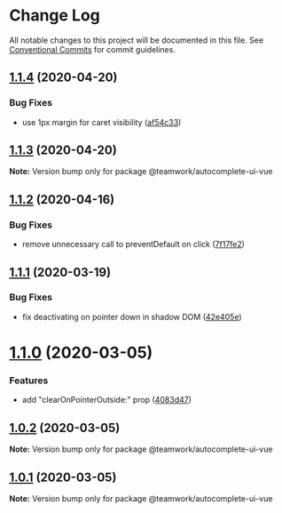 # Change Log

All notable changes to this project will be documented in this file.
See [Conventional Commits](https://conventionalcommits.org) for commit guidelines.

## [1.1.4](https://github.com/Teamwork/autocomplete/compare/@teamwork/autocomplete-ui-vue@1.1.3...@teamwork/autocomplete-ui-vue@1.1.4) (2020-04-20)


### Bug Fixes

* use 1px margin for caret visibility ([af54c33](https://github.com/Teamwork/autocomplete/commit/af54c33278f4348f52ea56634708a0d683aaac72))





## [1.1.3](https://github.com/Teamwork/autocomplete/compare/@teamwork/autocomplete-ui-vue@1.1.2...@teamwork/autocomplete-ui-vue@1.1.3) (2020-04-20)

**Note:** Version bump only for package @teamwork/autocomplete-ui-vue





## [1.1.2](https://github.com/Teamwork/autocomplete/compare/@teamwork/autocomplete-ui-vue@1.1.1...@teamwork/autocomplete-ui-vue@1.1.2) (2020-04-16)


### Bug Fixes

* remove unnecessary call to preventDefault on click ([7f17fe2](https://github.com/Teamwork/autocomplete/commit/7f17fe20080159d635c955db80aaca44b7d04a61))





## [1.1.1](https://github.com/Teamwork/autocomplete/compare/@teamwork/autocomplete-ui-vue@1.1.0...@teamwork/autocomplete-ui-vue@1.1.1) (2020-03-19)


### Bug Fixes

* fix deactivating on pointer down in shadow DOM ([42e405e](https://github.com/Teamwork/autocomplete/commit/42e405ef1f15534db4a75dae670f68a1642bd994))





# [1.1.0](https://github.com/Teamwork/autocomplete/compare/@teamwork/autocomplete-ui-vue@1.0.2...@teamwork/autocomplete-ui-vue@1.1.0) (2020-03-05)


### Features

* add "clearOnPointerOutside:" prop ([4083d47](https://github.com/Teamwork/autocomplete/commit/4083d4798c9e6b67e283cca6ac87cd0719e3505d))





## [1.0.2](https://github.com/Teamwork/autocomplete/compare/@teamwork/autocomplete-ui-vue@1.0.1...@teamwork/autocomplete-ui-vue@1.0.2) (2020-03-05)

**Note:** Version bump only for package @teamwork/autocomplete-ui-vue





## [1.0.1](https://github.com/Teamwork/autocomplete/compare/@teamwork/autocomplete-ui-vue@1.0.0...@teamwork/autocomplete-ui-vue@1.0.1) (2020-03-05)

**Note:** Version bump only for package @teamwork/autocomplete-ui-vue
